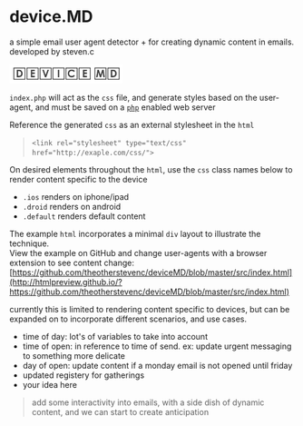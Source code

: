 # device.MD
a simple email user agent detector + for creating dynamic content in emails. developed by steven.c

<img src="https://raw.githubusercontent.com/theotherstevenc/deviceMD/master/device-md.png" width="200"/>

`index.php` will act as the `css` file, and generate styles based on the user-agent, and must be saved on a [`php`](https://en.wikipedia.org/wiki/PHP) enabled web server

Reference the generated `css` as an external stylesheet in the `html`
> `<link rel="stylesheet" type="text/css" href="http://exaple.com/css/">`

On desired elements throughout the `html`, use the `css` class names below to render content specific to the device
- `.ios` renders on iphone/ipad
- `.droid` renders on android
- `.default` renders default content

The example `html` incorporates a minimal `div` layout to illustrate the technique.<br>
View the example on GitHub and change user-agents with a browser extension to see content change: [https://github.com/theotherstevenc/deviceMD/blob/master/src/index.html](http://htmlpreview.github.io/?https://github.com/theotherstevenc/deviceMD/blob/master/src/index.html)

currently this is limited to rendering content specific to devices, but can be expanded on to incorporate different scenarios, and use cases.
- time of day: lot's of variables to take into account
- time of open: in reference to time of send. ex: update urgent messaging to something more delicate    
- day of open: update content if a monday email is not opened until friday
- updated registery for gatherings
- your idea here

> add some interactivity into emails, with a side dish of dynamic content, and we can start to create anticipation
